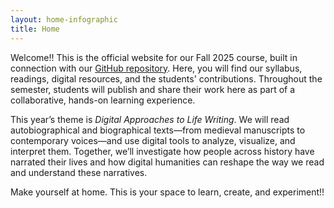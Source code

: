 ```yaml
---
layout: home-infographic
title: Home
---
```


Welcome!! This is the official website for our Fall 2025 course, built in connection with our [GitHub repository](https://github.com/dh-miami/SPA_410_Fall25/). Here, you will find our syllabus, readings, digital resources, and the students' contributions. Throughout the semester, students will publish and share their work here as part of a collaborative, hands-on learning experience.

This year’s theme is *Digital Approaches to Life Writing*. We will read autobiographical and biographical texts—from medieval manuscripts to contemporary voices—and use digital tools to analyze, visualize, and interpret them. Together, we’ll investigate how people across history have narrated their lives and how digital humanities can reshape the way we read and understand these narratives.

Make yourself at home. This is your space to learn, create, and experiment!!
